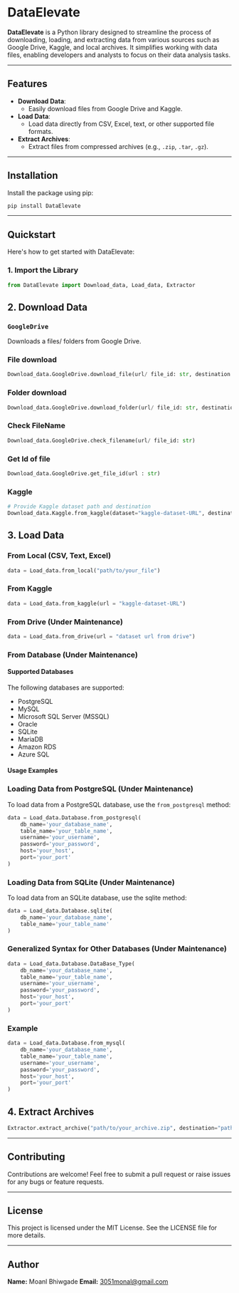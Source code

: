 # DataElevate

**DataElevate** is a Python library designed to streamline the process of downloading, loading, and extracting data from various sources such as Google Drive, Kaggle, and local archives. It simplifies working with data files, enabling developers and analysts to focus on their data analysis tasks.

---

## Features

- **Download Data**: 
  - Easily download files from Google Drive and Kaggle.
- **Load Data**: 
  - Load data directly from CSV, Excel, text, or other supported file formats.
- **Extract Archives**:
  - Extract files from compressed archives (e.g., `.zip`, `.tar`, `.gz`).

---

## Installation

Install the package using pip:

```bash
pip install DataElevate
```

---

## Quickstart

Here's how to get started with DataElevate:

### 1. Import the Library

```python
from DataElevate import Download_data, Load_data, Extractor
```

## 2. Download Data

### `GoogleDrive`
Downloads a files/ folders from Google Drive.

### File download
```python
Download_data.GoogleDrive.download_file(url/ file_id: str, destination: str) #destination: Optional
```

### Folder download
```python 
Download_data.GoogleDrive.download_folder(url/ file_id: str, destination: str) #destination: Optional
```

### Check FileName
```python
Download_data.GoogleDrive.check_filename(url/ file_id: str)
```

### Get Id of file
```python
Download_data.GoogleDrive.get_file_id(url : str)
```

### Kaggle

```python
# Provide Kaggle dataset path and destination
Download_data.Kaggle.from_kaggle(dataset="kaggle-dataset-URL", destination="path/to/save") #destination: Optional
```

## 3. Load Data

### From Local  (CSV, Text, Excel)

```python
data = Load_data.from_local("path/to/your_file")
```
### From Kaggle

```python
data = Load_data.from_kaggle(url = "kaggle-dataset-URL")
```

### From Drive (Under Maintenance)

```python
data = Load_data.from_drive(url = "dataset url from drive")
```

### From Database (Under Maintenance)

#### Supported Databases
The following databases are supported:
- PostgreSQL
- MySQL
- Microsoft SQL Server (MSSQL)
- Oracle
- SQLite
- MariaDB
- Amazon RDS
- Azure SQL

#### Usage Examples

### Loading Data from PostgreSQL (Under Maintenance)
To load data from a PostgreSQL database, use the `from_postgresql` method:
```python
data = Load_data.Database.from_postgresql(
    db_name='your_database_name',
    table_name='your_table_name',
    username='your_username',
    password='your_password',
    host='your_host',
    port='your_port'
)
```
### Loading Data from SQLite (Under Maintenance)
To load data from an SQLite database, use the sqlite method:

```python
data = Load_data.Database.sqlite(
    db_name='your_database_name',
    table_name='your_table_name'
)
```
### Generalized Syntax for Other Databases (Under Maintenance)

```python 
data = Load_data.Database.DataBase_Type(
    db_name='your_database_name',
    table_name='your_table_name',
    username='your_username',
    password='your_password',
    host='your_host',
    port='your_port'
)
```
### Example
```python
data = Load_data.Database.from_mysql(
    db_name='your_database_name',
    table_name='your_table_name',
    username='your_username',
    password='your_password',
    host='your_host',
    port='your_port'
)
```

## 4. Extract Archives

```python
Extractor.extract_archive("path/to/your_archive.zip", destination="path/to/extract") destination: Optional
```

---


## Contributing

Contributions are welcome! Feel free to submit a pull request or raise issues for any bugs or feature requests.

---

## License

This project is licensed under the MIT License.
See the LICENSE file for more details.

---

## Author

**Name:** Moanl Bhiwgade 
**Email:** 3051monal@gmail.com
